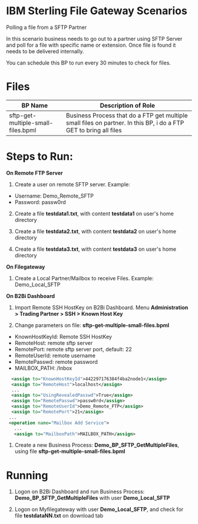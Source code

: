 # IBM Sterling File Gateway Scenarios

Polling a file from a SFTP Partner

In this scenario business needs to go out to a partner using SFTP Server and poll for a file with specific name or extension. Once file is found it needs to be delivered internally.

You can schedule this BP to run every 30 minutes to check for files.

# Files

| BP Name                           |            Description of Role                                          |
|-----------------------------------|-------------------------------------------------------------------------|
| sftp-get-multiple-small-files.bpml | Business Process that do a FTP get multiple small files on partner. In this BP, i do a FTP GET to bring all files |


# Steps to Run:

**On Remote FTP Server**

1) Create a user on remote SFTP server. Example: 

* Username: Demo_Remote_SFTP
* Password: passw0rd
   
2) Create a file **testdata1.txt**, with content **testdata1** on user's home directory

3) Create a file **testdata2.txt**, with content **testdata2** on user's home directory

4) Create a file **testdata3.txt**, with content **testdata3** on user's home directory
 

**On Filegateway**

1) Create a Local Partner/Mailbox to receive Files. Example: Demo_Local_SFTP

**On B2Bi Dashboard**

1) Import Remote SSH HostKey on B2Bi Dashboard. Menu **Administration > Trading Partner > SSH > Known Host Key**


2) Change parameters on file: **sftp-get-multiple-small-files.bpml** 

* KnownHostKeyId: Remote SSH HostKey
* RemoteHost:  remote sftp server
* RemotePort: remote sftp server port, default: 22
* RemoteUserId: remote username 
* RemotePasswd: remote password
* MAILBOX_PATH: /Inbox


```XML
  <assign to="KnownHostKeyId">442297176384f4ba2node1</assign>
  <assign to="RemoteHost">localhost</assign>
  ...
  <assign to="UsingRevealedPasswd">True</assign>
  <assign to="RemotePasswd">passw0rd</assign>
  <assign to="RemoteUserId">Demo_Remote_FTP</assign>
  <assign to="RemotePort">21</assign>
 ...
 <operation name="Mailbox Add Service">
   ...
   <assign to="MailboxPath">MAILBOX_PATH</assign>
```  


1) Create a new Business Process: **Demo_BP_SFTP_GetMultipleFiles**, using file **sftp-get-multiple-small-files.bpml** 


# Running

1) Logon on  B2Bi Dashboard and run Business Process: **Demo_BP_SFTP_GetMultipleFiles** with user **Demo_Local_SFTP**

2) Logon on Myfilegateway with user **Demo_Local_SFTP**, and check for file  **testdataNN.txt** on download tab
